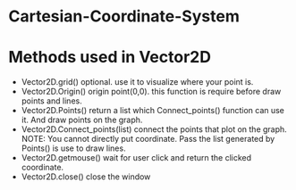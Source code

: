 # Cartesian-Coordinate-System

# Methods used in Vector2D
- Vector2D.grid()		optional. use it to visualize where your point is. 
- Vector2D.Origin()		origin point(0,0). this function is require before draw points and lines. 
- Vector2D.Points()		return a list which Connect_points() function can use it. And draw points on the graph. 
- Vector2D.Connect_points(list)		connect the points that plot on the graph. NOTE: You cannot directly put coordinate. Pass the list generated by Points() is use to draw lines. 
- Vector2D.getmouse()	wait for user click and return the clicked coordinate. 
- Vector2D.close()		close the window 
